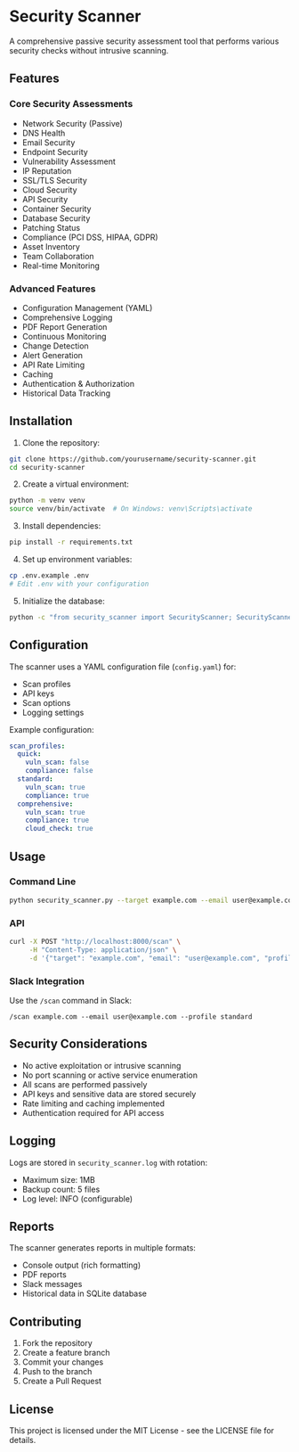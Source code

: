 # Security Scanner

A comprehensive passive security assessment tool that performs various security checks without intrusive scanning.

## Features

### Core Security Assessments
- Network Security (Passive)
- DNS Health
- Email Security
- Endpoint Security
- Vulnerability Assessment
- IP Reputation
- SSL/TLS Security
- Cloud Security
- API Security
- Container Security
- Database Security
- Patching Status
- Compliance (PCI DSS, HIPAA, GDPR)
- Asset Inventory
- Team Collaboration
- Real-time Monitoring

### Advanced Features
- Configuration Management (YAML)
- Comprehensive Logging
- PDF Report Generation
- Continuous Monitoring
- Change Detection
- Alert Generation
- API Rate Limiting
- Caching
- Authentication & Authorization
- Historical Data Tracking

## Installation

1. Clone the repository:
```bash
git clone https://github.com/yourusername/security-scanner.git
cd security-scanner
```

2. Create a virtual environment:
```bash
python -m venv venv
source venv/bin/activate  # On Windows: venv\Scripts\activate
```

3. Install dependencies:
```bash
pip install -r requirements.txt
```

4. Set up environment variables:
```bash
cp .env.example .env
# Edit .env with your configuration
```

5. Initialize the database:
```bash
python -c "from security_scanner import SecurityScanner; SecurityScanner().init_database()"
```

## Configuration

The scanner uses a YAML configuration file (`config.yaml`) for:
- Scan profiles
- API keys
- Scan options
- Logging settings

Example configuration:
```yaml
scan_profiles:
  quick:
    vuln_scan: false
    compliance: false
  standard:
    vuln_scan: true
    compliance: true
  comprehensive:
    vuln_scan: true
    compliance: true
    cloud_check: true
```

## Usage

### Command Line
```bash
python security_scanner.py --target example.com --email user@example.com --profile standard
```

### API
```bash
curl -X POST "http://localhost:8000/scan" \
     -H "Content-Type: application/json" \
     -d '{"target": "example.com", "email": "user@example.com", "profile": "standard"}'
```

### Slack Integration
Use the `/scan` command in Slack:
```
/scan example.com --email user@example.com --profile standard
```

## Security Considerations

- No active exploitation or intrusive scanning
- No port scanning or active service enumeration
- All scans are performed passively
- API keys and sensitive data are stored securely
- Rate limiting and caching implemented
- Authentication required for API access

## Logging

Logs are stored in `security_scanner.log` with rotation:
- Maximum size: 1MB
- Backup count: 5 files
- Log level: INFO (configurable)

## Reports

The scanner generates reports in multiple formats:
- Console output (rich formatting)
- PDF reports
- Slack messages
- Historical data in SQLite database

## Contributing

1. Fork the repository
2. Create a feature branch
3. Commit your changes
4. Push to the branch
5. Create a Pull Request

## License

This project is licensed under the MIT License - see the LICENSE file for details. 